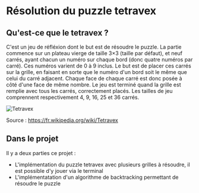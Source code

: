 # Résolution du puzzle tetravex

## Qu'est-ce que le tetravex ?

C'est un jeu de réfléxion dont le but est de résoudre le puzzle. La partie commence sur un plateau vierge de taille 3×3 (taille par défaut), et neuf carrés, ayant chacun un numéro sur chaque bord (donc quatre numéros par carré). Ces numéros varient de 0 à 9 inclus. Le but est de placer ces carrés sur la grille, en faisant en sorte que le numéro d'un bord soit le même que celui du carré adjacent. Chaque face de chaque carré est donc posée à côté d'une face de même nombre.
Le jeu est terminé quand la grille est remplie avec tous les carrés, correctement placés.
Les tailles de jeu comprennent respectivement 4, 9, 16, 25 et 36 carrés.

![Tetravex](https://upload.wikimedia.org/wikipedia/commons/thumb/5/59/Tetravex-couleur.png/1200px-Tetravex-couleur.png)

Source : https://fr.wikipedia.org/wiki/Tetravex

## Dans le projet

Il y a deux parties ce projet :

 * L'implémentation du puzzle tetravex avec plusieurs grilles à résoudre, il est possible d'y jouer via le terminal
 * L'implémentatation d'un algorithme de backtracking permettant de résoudre le puzzle
